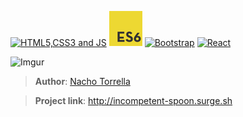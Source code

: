[![HTML5,CSS3 and JS](https://github.com/FransLopez/logo-images/blob/master/logos/html5-css3-js.png)](http://www.w3.org/)
[![ES6](https://github.com/MarioTerron/logo-images/blob/master/logos/es6.png)](http://www.ecma-international.org/ecma-262/6.0/)
[![Bootstrap](https://github.com/FransLopez/logo-images/blob/master/logos/bootstrap.png)](http://getbootstrap.com/)
[![React](https://github.com/FransLopez/logo-images/blob/master/logos/react.png)](https://facebook.github.io/react/)

![Imgur](http://res.cloudinary.com/agonistickatai/image/upload/v1515680280/Captura_de_pantalla_2018-01-11_a_las_15.17.22_ngpn5n.png)


> **Author**: [Nacho Torrella](https://www.linkedin.com/in/nacho-torrella-6599ba79/)

> **Project link**: http://incompetent-spoon.surge.sh